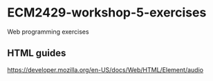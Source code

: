 # ECM2429-workshop-5-exercises
Web programming exercises



## HTML guides

<https://developer.mozilla.org/en-US/docs/Web/HTML/Element/audio>

